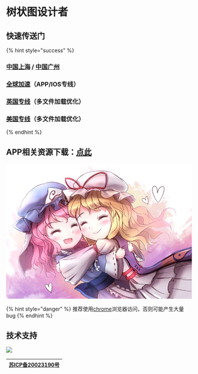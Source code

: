 # 树状图设计者

## 快速传送门

{% hint style="success" %}
### [中国上海](https://s.nov.phantom-sea-limited.ltd/) / [中国广州](https://g.nov.phantom-sea-limited.ltd/)

### [**全球加速**](https://cdn.phantom-sea-limited.ltd/)**（APP/IOS专线）**

### [**英国专线**](https://nov-eu.herokuapp.com/)**（多文件加载优化）**

### [**美国专线**](https://nov-us.herokuapp.com/)**（多文件加载优化）**
{% endhint %}

## APP相关资源下载：[点此](https://pan.phantom-sea-limited.ltd/#/s/vdFN)

![](.gitbook/assets/agg-zo-w-t1-yhq66o-cty.jpg)

{% hint style="danger" %}
推荐使用[chrome](https://www.google.cn/intl/zh-CN/chrome/)浏览器访问，否则可能产生大量bug
{% endhint %}

## 技术支持

[![](https://i.loli.net/2020/08/27/fzokEqxSTWH7y4h.png)](https://www.upyun.com/)

| [**苏ICP备20023190号**](http://beian.miit.gov.cn/) |
| :---: |


